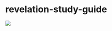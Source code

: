 # revelation-study-guide


![](https://i.pinimg.com/originals/9f/fd/30/9ffd30a4b61f4a6e312b15b30ead8ebd.png)
